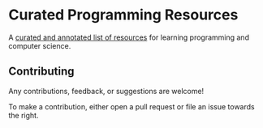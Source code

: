 # Curated Programming Resources

A [curated and annotated list of resources](https://github.com/CodeNL/curated-programming-resources/blob/master/resources.md) for learning programming and computer science.

## Contributing

Any contributions, feedback, or suggestions are welcome!

To make a contribution, either open a pull request or file an issue towards the right.
